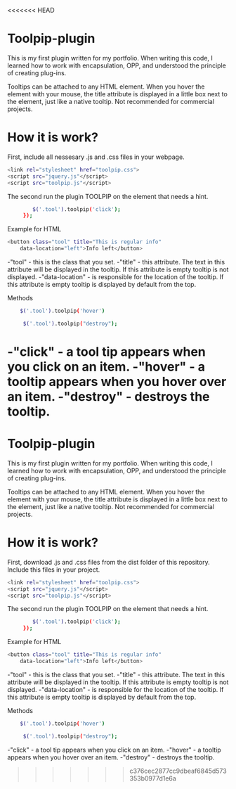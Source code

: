 <<<<<<< HEAD
# Toolpip-plugin
This is my first plugin written for my portfolio.
When writing this code, I learned how to work with encapsulation, OPP, and understood the principle of creating plug-ins.

Tooltips can be attached to any HTML element. When you hover the element with your mouse, the title attribute is displayed in a little box next to the element, just like a native tooltip.
 Not recommended for commercial projects.

# How it is work?
First, include all nessesary .js and .css files in your webpage.

```sh
<link rel="stylesheet" href="toolpip.css">
<script src="jquery.js"</script>
<script src="toolpip.js"</script>
```
The second run the plugin TOOLPIP on the element that needs a hint.

```sh    $(document).ready(function () {
        $('.tool').toolpip('click');
     });
```
Example for HTML

```sh
<button class="tool" title="This is regular info"
    data-location="left">Info left</button>
```

-"tool" - this is the class that you set.
-"title" - this attribute. The text in this attribute will be displayed in the tooltip. If this attribute is empty tooltip is not displayed.
-"data-location" - is responsible for the location of the tooltip. If this attribute is empty tooltip is displayed by default from the top.

Methods
```sh
    $('.tool').toolpip('hover')

     $('.tool').toolpip("destroy");
```

-"click" - a tool tip appears when you click on an item.
-"hover" - a tooltip appears when you hover over an item.
-"destroy" - destroys the tooltip.
=======
# Toolpip-plugin
This is my first plugin written for my portfolio.
When writing this code, I learned how to work with encapsulation, OPP, and understood the principle of creating plug-ins.

Tooltips can be attached to any HTML element. When you hover the element with your mouse, the title attribute is displayed in a little box next to the element, just like a native tooltip.
 Not recommended for commercial projects.

# How it is work?
First, download .js and .css files from the dist folder of this repository. Include this files in your project.

```sh
<link rel="stylesheet" href="toolpip.css">
<script src="jquery.js"</script>
<script src="toolpip.js"</script>
```
The second run the plugin TOOLPIP on the element that needs a hint.

```sh    $(document).ready(function () {
        $('.tool').toolpip('click');
     });
```
Example for HTML

```sh
<button class="tool" title="This is regular info"
    data-location="left">Info left</button>
```

-"tool" - this is the class that you set.
-"title" - this attribute. The text in this attribute will be displayed in the tooltip. If this attribute is empty tooltip is not displayed.
-"data-location" - is responsible for the location of the tooltip. If this attribute is empty tooltip is displayed by default from the top.

Methods
```sh
    $('.tool').toolpip('hover')

     $('.tool').toolpip("destroy");
```

-"click" - a tool tip appears when you click on an item.
-"hover" - a tooltip appears when you hover over an item.
-"destroy" - destroys the tooltip.
>>>>>>> c376cec2877cc9dbeaf6845d573353b0977d1e6a
